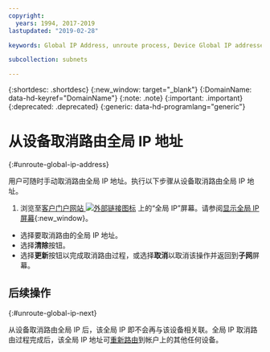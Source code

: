 ```yaml
---
copyright:
  years: 1994, 2017-2019
lastupdated: "2019-02-28"

keywords: Global IP Address, unroute process, Device Global IP addresses

subcollection: subnets

---
```


{:shortdesc: .shortdesc}
{:new_window: target="_blank"}
{:DomainName: data-hd-keyref="DomainName"}
{:note: .note}
{:important: .important}
{:deprecated: .deprecated}
{:generic: data-hd-programlang="generic"}

# 从设备取消路由全局 IP 地址
{:#unroute-global-ip-address}

用户可随时手动取消路由全局 IP 地址。执行以下步骤从设备取消路由全局 IP 地址。

1. 浏览至[客户门户网站 ![外部链接图标](../../icons/launch-glyph.svg "外部链接图标")](https://{DomainName}/) 上的“全局 IP”屏幕。请参阅[显示全局 IP 屏幕](/docs/infrastructure/subnets?topic=subnets-display-the-global-ip-screen){:new_window}。
* 选择要取消路由的全局 IP 地址。
* 选择**清除**按钮。
* 选择**更新**按钮以完成取消路由过程，或选择**取消**以取消该操作并返回到**子网**屏幕。

## 后续操作
{:#unroute-global-ip-next}

从设备取消路由全局 IP 后，该全局 IP 即不会再与该设备相关联。全局 IP 取消路由过程完成后，该全局 IP 地址可[重新路由](/docs/infrastructure/subnets?topic=subnets-route-a-global-ip-address-to-a-device)到帐户上的其他任何设备。
